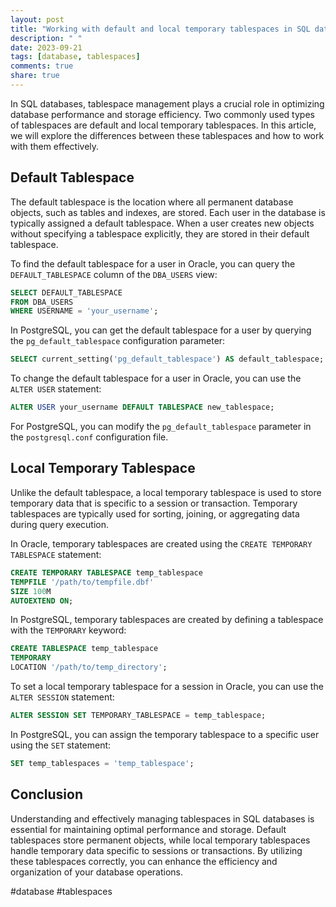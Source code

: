 ```yaml
---
layout: post
title: "Working with default and local temporary tablespaces in SQL databases"
description: " "
date: 2023-09-21
tags: [database, tablespaces]
comments: true
share: true
---
```


In SQL databases, tablespace management plays a crucial role in optimizing database performance and storage efficiency. Two commonly used types of tablespaces are default and local temporary tablespaces. In this article, we will explore the differences between these tablespaces and how to work with them effectively.

## Default Tablespace

The default tablespace is the location where all permanent database objects, such as tables and indexes, are stored. Each user in the database is typically assigned a default tablespace. When a user creates new objects without specifying a tablespace explicitly, they are stored in their default tablespace.

To find the default tablespace for a user in Oracle, you can query the `DEFAULT_TABLESPACE` column of the `DBA_USERS` view:

```sql
SELECT DEFAULT_TABLESPACE
FROM DBA_USERS
WHERE USERNAME = 'your_username';
```

In PostgreSQL, you can get the default tablespace for a user by querying the `pg_default_tablespace` configuration parameter:

```sql
SELECT current_setting('pg_default_tablespace') AS default_tablespace;
```

To change the default tablespace for a user in Oracle, you can use the `ALTER USER` statement:

```sql
ALTER USER your_username DEFAULT TABLESPACE new_tablespace;
```

For PostgreSQL, you can modify the `pg_default_tablespace` parameter in the `postgresql.conf` configuration file.

## Local Temporary Tablespace

Unlike the default tablespace, a local temporary tablespace is used to store temporary data that is specific to a session or transaction. Temporary tablespaces are typically used for sorting, joining, or aggregating data during query execution.

In Oracle, temporary tablespaces are created using the `CREATE TEMPORARY TABLESPACE` statement:

```sql
CREATE TEMPORARY TABLESPACE temp_tablespace
TEMPFILE '/path/to/tempfile.dbf'
SIZE 100M
AUTOEXTEND ON;
```

In PostgreSQL, temporary tablespaces are created by defining a tablespace with the `TEMPORARY` keyword:

```sql
CREATE TABLESPACE temp_tablespace
TEMPORARY
LOCATION '/path/to/temp_directory';
```

To set a local temporary tablespace for a session in Oracle, you can use the `ALTER SESSION` statement:

```sql
ALTER SESSION SET TEMPORARY_TABLESPACE = temp_tablespace;
```

In PostgreSQL, you can assign the temporary tablespace to a specific user using the `SET` statement:

```sql
SET temp_tablespaces = 'temp_tablespace';
```

## Conclusion

Understanding and effectively managing tablespaces in SQL databases is essential for maintaining optimal performance and storage. Default tablespaces store permanent objects, while local temporary tablespaces handle temporary data specific to sessions or transactions. By utilizing these tablespaces correctly, you can enhance the efficiency and organization of your database operations.

#database #tablespaces